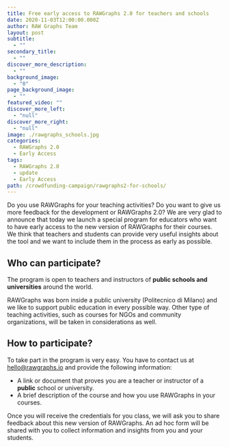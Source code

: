 ```yaml
---
title: Free early access to RAWGraphs 2.0 for teachers and schools
date: 2020-11-03T12:00:00.000Z
author: RAW Graphs Team
layout: post
subtitle:
  - ""
secondary_title:
  - ""
discover_more_description:
  - ""
background_image:
  - "0"
page_background_image:
  - ""
featured_video: ""
discover_more_left:
  - "null"
discover_more_right:
  - "null"
image: ./rawgraphs_schools.jpg
categories:
  - RAWGraphs 2.0
  - Early Access
tags:
  - RAWGraphs 2.0
  - update
  - Early Access
path: /crowdfunding-campaign/rawgraphs2-for-schools/
---
```


Do you use RAWGraphs for your teaching activities? Do you want to give us more feedback for the development or RAWGraphs 2.0?
We are very glad to announce that today we launch a special program for educators who want to have early access to the new version of RAWGraphs for their courses. We think that teachers and students can provide very useful insights about the tool and we want to include them in the process as early as possible.

## Who can participate?
The program is open to teachers and instructors of **public schools and universities** around the world.

RAWGraphs was born inside a public university (Politecnico di Milano) and we like to support public education in every possible way. Other type of teaching activities, such as courses for NGOs and community organizations, will be taken in considerations as well.

## How to participate?
To take part in the program is very easy. You have to contact us at [hello@rawgraphs.io](mailto:hello@rawgraphs.io) and provide the following information:
- A link or document that proves you are a teacher or instructor of a **public** school or university.
- A brief description of the course and how you use RAWGraphs in your courses.

Once you will receive the credentials for you class, we will ask you to share feedback about this new version of RAWGraphs. An ad hoc form will be shared with you to collect information and insights from you and your students.
